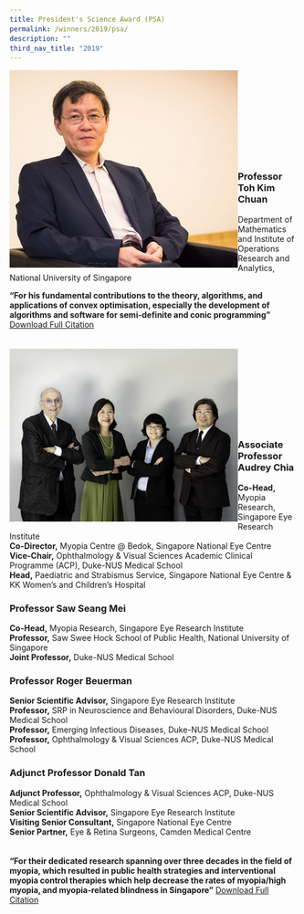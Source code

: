 ```yaml
---
title: President's Science Award (PSA)
permalink: /winners/2019/psa/
description: ""
third_nav_title: "2019"
---
```

<img src="/images/Winners/2019/prof-toh-kim-chuan.jpg" alt="Professor Toh Kim Chuan" style="width:400px" align="left"/><br><br><br><br><br><br><br><br><br>
### **Professor Toh Kim Chuan**

Department of Mathematics and Institute of Operations Research and Analytics, National University of Singapore

<b>“For his fundamental contributions to the theory, algorithms, and applications of convex optimisation, especially the development of algorithms and software for semi-definite and conic programming”</b> [Download Full Citation](/files/Citations/2019/2019-psa-prof-toh-kim-chuan.pdf)
<br><br><br>
<img src="/images/Winners/2019/2019-psa-team.png" alt="2019 PSA team" style="width:400px" align="left"/><br><br><br><br><br><br><br><br>

### **Associate Professor Audrey Chia**
<b>Co-Head,</b> Myopia Research, Singapore Eye Research Institute<br>
<b>Co-Director,</b> Myopia Centre @ Bedok, Singapore National Eye Centre<br>
<b>Vice-Chair,</b> Ophthalmology & Visual Sciences Academic Clinical Programme (ACP), Duke-NUS Medical School<b><br>
Head,</b> Paediatric and Strabismus Service, Singapore National Eye Centre & KK Women’s and Children’s Hospital

### **Professor Saw Seang Mei**
<b>Co-Head,</b> Myopia Research, Singapore Eye Research Institute<br>
<b>Professor,</b> Saw Swee Hock School of Public Health, National University of Singapore<br>
<b>Joint Professor,</b> Duke-NUS Medical School<br>

### **Professor Roger Beuerman**
<b>Senior Scientific Advisor,</b> Singapore Eye Research Institute<br>
<b>Professor,</b> SRP in Neuroscience and Behavioural Disorders, Duke-NUS Medical School<br> 
<b>Professor,</b> Emerging Infectious Diseases, Duke-NUS Medical School<br>
<b>Professor,</b> Ophthalmology & Visual Sciences ACP, Duke-NUS Medical School<br>

### **Adjunct Professor Donald Tan**
<b>Adjunct Professor,</b> Ophthalmology & Visual Sciences ACP, Duke-NUS Medical School<br>
<b>Senior Scientific Advisor,</b> Singapore Eye Research Institute<br>
<b>Visiting Senior Consultant,</b> Singapore National Eye Centre<br>
<b>Senior Partner,</b> Eye & Retina Surgeons, Camden Medical Centre<br>
<br><br>
<b>“For their dedicated research spanning over three decades in the field of myopia, which resulted in public health strategies and interventional myopia control therapies which help decrease the rates of myopia/high myopia, and myopia-related blindness in Singapore”</b>
[Download Full Citation](/files/Citations/2021/PSA%202021_Prof%20Chen%20Xiaodong.pdf)
<br><br><br>